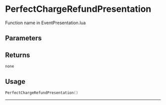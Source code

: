 # PerfectChargeRefundPresentation

Function name in EventPresentation.lua

## Parameters

## Returns

`none`

## Usage

```lua
PerfectChargeRefundPresentation()
```

---
